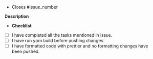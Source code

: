 - Closes #issue_number

**Description**

- **Checklist**

- [ ] I have completed all the tasks mentioned in issue.
- [ ] I have run yarn build before pushing changes.
- [ ] I have formatted code with prettier and no formatting changes have been pushed.
